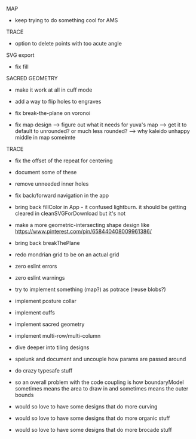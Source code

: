 MAP
- keep trying to do something cool for AMS

TRACE
- option to delete points with too acute angle

SVG export
- fix fill

SACRED GEOMETRY
- make it work at all in cuff mode

- add a way to flip holes to engraves

- fix break-the-plane on voronoi


- fix map design
--> figure out what it needs for yuva's map
--> get it to default to unrounded? or much less rounded?
--> why kaleido unhappy middle in map someimte

TRACE
- fix the offset of the repeat for centering
- document some of these
- remove unneeded inner holes

- fix back/forward navigation in the app

- bring back fillColor in App - it confused lightburn. it should be getting cleared in cleanSVGForDownload but it's not

- make a more geometric-intersecting shape design like https://www.pinterest.com/pin/658440408009961386/


- bring back breakThePlane

- redo mondrian grid to be on an actual grid

- zero eslint errors
- zero eslint warnings

- try to implement something (map?) as potrace (reuse blobs?)

- implement posture collar
- implement cuffs
- implement sacred geometry
- implement multi-row/multi-column
- dive deeper into tiling designs

- spelunk and document and uncouple how params are passed around

- do crazy typesafe stuff

- so an overall problem with the code coupling is how boundaryModel sometimes means the area to draw in and sometimes means the outer bounds

- would so love to have some designs that do more curving
- would so love to have some designs that do more organic stuff
- would so love to have some designs that do more brocade stuff
